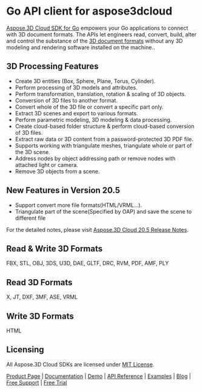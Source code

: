 # Go API client for aspose3dcloud

[Aspose.3D Cloud SDK for Go](https://products.aspose.cloud/3d/go) empowers your Go applications to connect with 3D document formats. The APIs let engineers read, convert, build, alter and control the substance of the [3D document formats](https://docs.aspose.cloud/display/3dcloud/Supported+Document+Formats) without any 3D modeling and rendering software installed on the machine..

## 3D Processing Features

- Create 3D entities (Box, Sphere, Plane, Torus, Cylinder).
- Perform processing of 3D models and attributes.
- Perform transformation, translation, rotation & scaling of 3D objects.
- Conversion of 3D files to another format.
- Convert whole of the 3D file or convert a specific part only.
- Extract 3D scenes and export to various formats.
- Perform parametric modeling, 3D modeling & data processing.
- Create cloud-based folder structure & perform cloud-based conversion of 3D files.
- Extract raw data or 3D content from a password-protected 3D PDF file.
- Supports working with triangulate meshes, triangulate whole or part of the 3D scene.
- Address nodes by object addressing path or remove nodes with attached light or camera.
- Remove 3D objects from a scene.


## New Features in Version 20.5

- Support convert more file formats(HTML/VRML...).
- Triangulate part of the scene(Specified by OAP) and save the scene to different file 


For the detailed notes, please visit [Aspose.3D Cloud 20.5 Release Notes](https://docs.aspose.cloud/display/3dcloud/Aspose.3D+Cloud+Release+Notes+20.5).

## Read & Write 3D Formats

FBX, STL, OBJ, 3DS, U3D, DAE, GLTF, DRC, RVM, PDF, AMF, PLY

## Read 3D Formats

X, JT, DXF, 3MF, ASE, VRML 

## Write 3D Formats


HTML



## Licensing

All Aspose.3D Cloud SDKs are licensed under [MIT License](https://github.com/aspose-3d-cloud/aspose-3d-cloud-go/blob/master/LICENSE).


[Product Page](https://products.aspose.cloud/3d/go) | [Documentation](https://docs.aspose.cloud/display/3dcloud/Home) | [Demo](https://products.aspose.app/3d/family) | [API Reference](https://apireference.aspose.cloud/3d/) | [Examples](https://github.com/aspose-3d-cloud/aspose-3d-cloud-go) | [Blog](https://blog.aspose.cloud/category/3d/) | [Free Support](https://forum.aspose.cloud/c/3d) | [Free Trial](https://dashboard.aspose.cloud/#/apps)